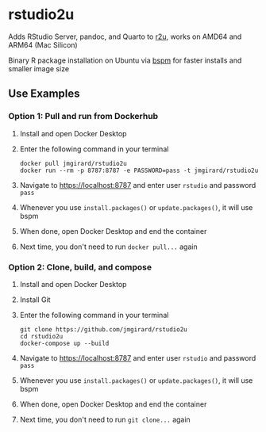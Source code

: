 # rstudio2u

Adds RStudio Server, pandoc, and Quarto to [r2u](https://github.com/rocker-org/r2u), works on AMD64 and ARM64 (Mac Silicon)

Binary R package installation on Ubuntu via [bspm](https://cloud.r-project.org/package=bspm) for faster installs and smaller image size

## Use Examples

### Option 1: Pull and run from Dockerhub

1. Install and open Docker Desktop
2. Enter the following command in your terminal

    ```
    docker pull jmgirard/rstudio2u
    docker run --rm -p 8787:8787 -e PASSWORD=pass -t jmgirard/rstudio2u
    ```

3. Navigate to <https://localhost:8787> and enter user `rstudio` and password `pass`
4. Whenever you use `install.packages()` or `update.packages()`, it will use bspm
5. When done, open Docker Desktop and end the container
6. Next time, you don't need to run `docker pull...` again

### Option 2: Clone, build, and compose

1. Install and open Docker Desktop
2. Install Git
3. Enter the following command in your terminal

    ```
    git clone https://github.com/jmgirard/rstudio2u
    cd rstudio2u
    docker-compose up --build
    ```
4. Navigate to <https://localhost:8787> and enter user `rstudio` and password `pass`
5. Whenever you use `install.packages()` or `update.packages()`, it will use bspm
6. When done, open Docker Desktop and end the container
7. Next time, you don't need to run `git clone...` again
